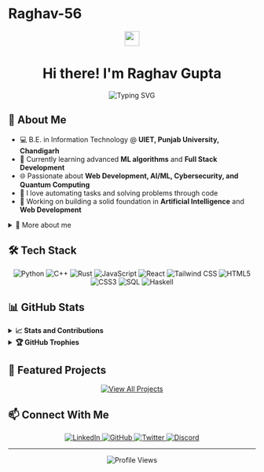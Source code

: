 # Raghav-56

<div align="center">
  <img src="https://raw.githubusercontent.com/MartinHeinz/MartinHeinz/master/wave.gif" width="30px" style="max-width:100%;">
  <h1>Hi there! I'm Raghav Gupta</h1>
</div>

<div align="center">
  <img src="https://readme-typing-svg.herokuapp.com?font=Fira+Code&pause=1000&color=58A6FF&center=true&width=435&lines=2nd+Year+IT+Student;Web+Developer;AI%2FML+Engineer;Problem+Solver;Tech+Enthusiast" alt="Typing SVG" style="max-width:100%;" />
</div>

## 💫 About Me

- 💻 B.E. in Information Technology @ **UIET, Punjab University, Chandigarh**
- 🌱 Currently learning advanced **ML algorithms** and **Full Stack Development**
- 🌐 Passionate about **Web Development, AI/ML, Cybersecurity, and Quantum Computing**
- 🧩 I love automating tasks and solving problems through code
- 🔭 Working on building a solid foundation in **Artificial Intelligence** and **Web Development**

<details>
  <summary>🧠 More about me</summary>
  <br>
  
- 📚 Dedicated and hardworking optimist, eager to learn and adapt to new challenges
- 🔍 Current focus: Expanding my skills in AI and Machine Learning for real-world applications
- ⚡ Fun fact: *Add an interesting fun fact about yourself*

</details>

## 🛠️ Tech Stack

<div align="center">
  <!-- Languages -->
  <img src="https://img.shields.io/badge/Python-3776AB?style=for-the-badge&logo=python&logoColor=white" alt="Python" />
  <img src="https://img.shields.io/badge/C++-00599C?style=for-the-badge&logo=c%2B%2B&logoColor=white" alt="C++" />
  <img src="https://img.shields.io/badge/Rust-000000?style=for-the-badge&logo=rust&logoColor=white" alt="Rust" />
  <img src="https://img.shields.io/badge/JavaScript-F7DF1E?style=for-the-badge&logo=javascript&logoColor=black" alt="JavaScript" />
  
  <!-- Frontend -->
  <img src="https://img.shields.io/badge/React-61DAFB?style=for-the-badge&logo=react&logoColor=black" alt="React" />
  <img src="https://img.shields.io/badge/Tailwind_CSS-38B2AC?style=for-the-badge&logo=tailwind-css&logoColor=white" alt="Tailwind CSS" />
  <img src="https://img.shields.io/badge/HTML5-E34F26?style=for-the-badge&logo=html5&logoColor=white" alt="HTML5" />
  <img src="https://img.shields.io/badge/CSS3-1572B6?style=for-the-badge&logo=css3&logoColor=white" alt="CSS3" />
  
  <!-- Other Skills -->
  <img src="https://img.shields.io/badge/SQL-4479A1?style=for-the-badge&logo=postgresql&logoColor=white" alt="SQL" />
  <img src="https://img.shields.io/badge/Haskell-5e5086?style=for-the-badge&logo=haskell&logoColor=white" alt="Haskell" />
</div>

## 📊 GitHub Stats

<details>
  <summary><b>📈 Stats and Contributions</b></summary>
  <br>
  <div align="center">
    <a href="https://github.com/Raghav-56">
      <img width="49%" src="https://github-readme-stats.vercel.app/api?username=Raghav-56&show_icons=true&theme=github_dark&include_all_commits=true&count_private=true" alt="Raghav's GitHub Stats" />
    </a>
    <a href="https://github.com/Raghav-56">
      <img width="49%" src="https://github-readme-stats.vercel.app/api/top-langs/?username=Raghav-56&layout=compact&langs_count=7&theme=github_dark" alt="Raghav's Top Languages" />
    </a>
  </div>
  
  <div align="center">
    <img width="70%" src="https://streak-stats.demolab.com/?user=Raghav-56&theme=github-dark-blue" alt="Raghav's GitHub streak" />
  </div>

  <div align="center">
    <img src="https://github-profile-summary-cards.vercel.app/api/cards/profile-details?username=Raghav-56&theme=github_dark" width="100%" alt="Contribution Graph" />
  </div>
</details>

<details>
  <summary><b>🏆 GitHub Trophies</b></summary>
  <br>
  <div align="center">
    <img src="https://github-profile-trophy.vercel.app/?username=Raghav-56&theme=darkhub&no-frame=true&no-bg=false&margin-w=4&row=2&column=4" alt="GitHub Trophies" width="100%" />
  </div>
</details>

## 🌟 Featured Projects
<!-- 
Project section content
-->

<div align="center">
  <a href="https://github.com/Raghav-56?tab=repositories">
    <img src="https://img.shields.io/badge/View_All_Projects-181717?style=for-the-badge&logo=github&logoColor=white" alt="View All Projects" />
  </a>
</div>

## 📫 Connect With Me

<div align="center">
  <a href="https://www.linkedin.com/in/raghav-gupta-035b4a292" target="_blank">
    <img src="https://img.shields.io/badge/LinkedIn-0077B5?style=for-the-badge&logo=linkedin&logoColor=white" alt="LinkedIn" />
  </a>
  <a href="https://github.com/Raghav-56" target="_blank">
    <img src="https://img.shields.io/badge/GitHub-181717?style=for-the-badge&logo=github&logoColor=white" alt="GitHub" />
  </a>
  <a href="https://x.com/Raghav_rgup" target="_blank">
    <img src="https://img.shields.io/badge/Twitter-1DA1F2?style=for-the-badge&logo=twitter&logoColor=white" alt="Twitter" />
  </a>
  <a href="https://discordapp.com/users/Infra56" target="_blank">
    <img src="https://img.shields.io/badge/Discord-5865F2?style=for-the-badge&logo=discord&logoColor=white" alt="Discord" />
  </a>
</div>

<!--START_SECTION:activity-->
<!-- This section will be automatically updated with your recent GitHub activity -->
<!--END_SECTION:activity-->

---

<div align="center">
  <img src="https://komarev.com/ghpvc/?username=Raghav-56&color=blueviolet&style=flat-square&label=Profile+Views" alt="Profile Views" />
</div>
